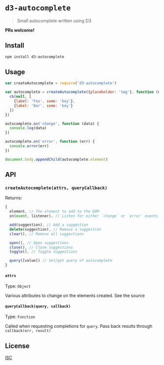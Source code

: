 # `d3-autocomplete`

> Small autocomplete written using D3

**PRs welcome!**

## Install

```sh
npm install d3-autocomplete
```

## Usage

```js
var createAutocomplete = require('d3-autocomplete')

var autocomplete = createAutocomplete({placeholder: 'Søg'}, function (query, cb) {
  cb(null, [
    {label: 'Foo', some: 'key'},
    {label: 'Bar', some: 'key'}
  ])
})

autocomplete.on('change', function (data) {
  console.log(data)
})

autocomplete.on('error', function (err) {
  console.error(err)
})

document.body.appendChild(autocomplete.element)

```

## API

### `createAutocomplete(attrs, queryCallback)`

Returns:

```js
{
  element, // The element to add to the DOM
  on(event, listener), // Listen for either `change` or `error` events

  add(suggestion), // Add a suggestion
  delete(suggestion), // Remove a suggestion
  clear(), // Remove all suggestions

  open(), // Open suggestions
  close(), // Close suggestions
  toggle(), // Toggle suggestions

  query([value]) // Set/get query of autocomplete
}
```

#### `attrs`
Type: `Object`

Various attributes to change on the elements created. See the source

#### `queryCallback(query, callback)`
Type: `Function`

Called when requesting completions for `query`. Pass back results through `callback(err, result)`

## License

[ISC](LICENSE.md)
